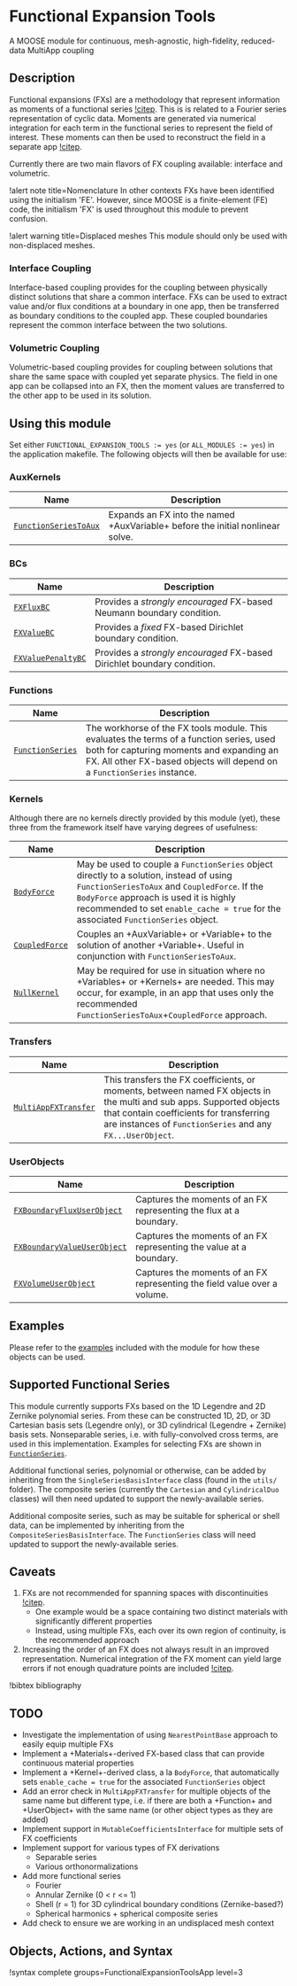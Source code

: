 # Functional Expansion Tools

A MOOSE module for continuous, mesh-agnostic, high-fidelity, reduced-data MultiApp coupling

## Description

Functional expansions (FXs) are a methodology that represent information as moments of a functional
series [!citep](Flusser2016). This is is related to a Fourier series representation of cyclic
data. Moments are generated via numerical integration for each term in the functional series to
represent the field of interest. These moments can then be used to reconstruct the field in a
separate app [!citep](Wendt2018a,Wendt2017c,Kerby2017).

Currently there are two main flavors of FX coupling available: interface and volumetric.

!alert note title=Nomenclature
In other contexts FXs have been identified using the initialism 'FE'. However, since MOOSE is a
finite-element (FE) code, the initialism 'FX' is used throughout this module to prevent confusion.

!alert warning title=Displaced meshes
This module should only be used with non-displaced meshes.

### Interface Coupling

Interface-based coupling provides for the coupling between physically distinct solutions that share a
common interface. FXs can be used to extract value and/or flux conditions at a boundary in one app,
then be transferred as boundary conditions to the coupled app. These coupled boundaries represent the
common interface between the two solutions.

### Volumetric Coupling

Volumetric-based coupling provides for coupling between solutions that share the same space with
coupled yet separate physics. The field in one app can be collapsed into an FX, then the moment
values are transferred to the other app to be used in its solution.

## Using this module

Set either `FUNCTIONAL_EXPANSION_TOOLS := yes` (or `ALL_MODULES := yes`) in the application
makefile. The following objects will then be available for use:

### AuxKernels

| Name | Description |
| - | - |
| [`FunctionSeriesToAux`](/FunctionSeriesToAux.md) | Expands an FX into the named +AuxVariable+ before the initial nonlinear solve. |


### BCs

| Name | Description |
| - | - |
| [`FXFluxBC`](/FXFluxBC.md) | Provides a *strongly encouraged* FX-based Neumann boundary condition. |
| [`FXValueBC`](/FXValueBC.md) | Provides a *fixed* FX-based Dirichlet boundary condition. |
| [`FXValuePenaltyBC`](/FXValuePenaltyBC.md) | Provides a *strongly encouraged* FX-based Dirichlet boundary condition. |


### Functions

| Name | Description |
| - | - |
| [`FunctionSeries`](/FunctionSeries.md) | The workhorse of the FX tools module. This evaluates the terms of a function series, used both for capturing moments and expanding an FX. All other FX-based objects will depend on a `FunctionSeries` instance. |


### Kernels

Although there are no kernels directly provided by this module (yet), these three from the framework itself have varying degrees of usefulness:

| Name | Description |
| - | - |
| [`BodyForce`](/BodyForce.md) | May be used to couple a `FunctionSeries` object directly to a solution, instead of using `FunctionSeriesToAux` and `CoupledForce`. If the `BodyForce` approach is used it is highly recommended to set `enable_cache = true` for the associated `FunctionSeries` object. |
| [`CoupledForce`](/CoupledForce.md) | Couples an +AuxVariable+ or +Variable+ to the solution of another +Variable+. Useful in conjunction with `FunctionSeriesToAux`.
| [`NullKernel`](/NullKernel.md) | May be required for use in situation where no +Variables+ or +Kernels+ are needed. This may occur, for example, in an app that uses only the recommended `FunctionSeriesToAux`+`CoupledForce` approach. |


### Transfers

| Name | Description |
| - | - |
| [`MultiAppFXTransfer`](/MultiAppFXTransfer.md) | This transfers the FX coefficients, or moments, between named FX objects in the multi and sub apps. Supported objects that contain coefficients for transferring are instances of `FunctionSeries` and any `FX...UserObject`. |


### UserObjects

| Name | Description |
| - | - |
| [`FXBoundaryFluxUserObject`](/FXBoundaryFluxUserObject.md) | Captures the moments of an FX representing the flux at a boundary. |
| [`FXBoundaryValueUserObject`](/FXBoundaryValueUserObject.md) | Captures the moments of an FX representing the value at a boundary. |
| [`FXVolumeUserObject`](/FXVolumeUserObject.md) | Captures the moments of an FX representing the field value over a volume. |

## Examples

Please refer to the [examples](/examples.md) included with the module for how these objects can be used.


## Supported Functional Series

This module currently supports FXs based on the 1D Legendre and 2D Zernike polynomial series. From
these can be constructed 1D, 2D, or 3D Cartesian basis sets (Legendre only), or 3D cylindrical
(Legendre + Zernike) basis sets. Nonseparable series, i.e. with fully-convolved cross terms, are used
in this implementation. Examples for selecting FXs are shown in
[`FunctionSeries`](/FunctionSeries.md).

Additional functional series, polynomial or otherwise, can be added by inheriting from the
`SingleSeriesBasisInterface` class (found in the `utils/` folder). The composite series (currently
the `Cartesian` and `CylindricalDuo` classes) will then need updated to support the newly-available
series.

Additional composite series, such as may be suitable for spherical or shell data, can be implemented
by inheriting from the `CompositeSeriesBasisInterface`. The `FunctionSeries` class will need updated
to support the newly-available series.


## Caveats

1. FXs are not recommended for spanning spaces with discontinuities [!citep](Ellis2017b).
   - One example would be a space containing two distinct materials with significantly different properties
   - Instead, using multiple FXs, each over its own region of continuity, is the recommended approach
2. Increasing the order of an FX does not always result in an improved representation. Numerical integration of the FX moment can yield large errors if not enough quadrature points are included [!citep](Griesheimer2005a).

!bibtex bibliography

## TODO

- Investigate the implementation of using `NearestPointBase` approach to easily equip multiple FXs
- Implement a +Materials+-derived FX-based class that can provide continuous material properties
- Implement a +Kernel+-derived class, a la `BodyForce`, that automatically sets `enable_cache = true` for the associated `FunctionSeries` object
- Add an error check in `MultiAppFXTransfer` for multiple objects of the same name but different type, i.e. if there are both a +Function+ and +UserObject+ with the same name (or other object types as they are added)
- Implement support in `MutableCoefficientsInterface` for multiple sets of FX coefficients
- Implement support for various types of FX derivations
  - Separable series
  - Various orthonormalizations
- Add more functional series
  - Fourier
  - Annular Zernike (0 < r <= 1)
  - Shell (r = 1) for 3D cylindrical boundary conditions (Zernike-based?)
  - Spherical harmonics + spherical composite series
- Add check to ensure we are working in an undisplaced mesh context

## Objects, Actions, and Syntax

!syntax complete groups=FunctionalExpansionToolsApp level=3
